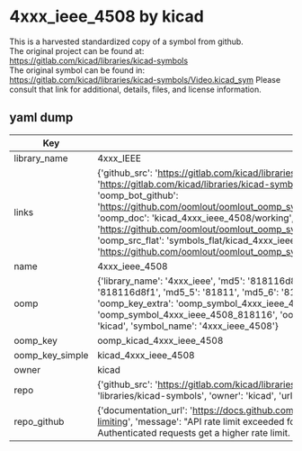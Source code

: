 # 4xxx_ieee_4508 by kicad  
This is a harvested standardized copy of a symbol from github.  
The original project can be found at:  
https://gitlab.com/kicad/libraries/kicad-symbols  
The original symbol can be found in:
https://gitlab.com/kicad/libraries/kicad-symbols/Video.kicad_sym
Please consult that link for additional, details, files, and license information.  
## yaml dump  
| Key | Value |  
| --- | --- |  
| library_name | 4xxx_IEEE |  
| links | {'github_src': 'https://gitlab.com/kicad/libraries/kicad-symbols/Video.kicad_sym', 'github_src_repo': 'https://gitlab.com/kicad/libraries/kicad-symbols', 'oomp_bot': 'kicad_4xxx_ieee_4508/working', 'oomp_bot_github': 'https://github.com/oomlout/oomlout_oomp_symbol_bot/tree/main/kicad_4xxx_ieee_4508/working', 'oomp_doc': 'kicad_4xxx_ieee_4508/working', 'oomp_doc_github': 'https://github.com/oomlout/oomlout_oomp_symbol_doc/tree/main/kicad_4xxx_ieee_4508/working', 'oomp_src_flat': 'symbols_flat/kicad_4xxx_ieee_4508/working', 'oomp_src_flat_github': 'https://github.com/oomlout/oomlout_oomp_symbol_src/tree/main/kicad_4xxx_ieee_4508/working'} |  
| name | 4xxx_ieee_4508 |  
| oomp | {'library_name': '4xxx_ieee', 'md5': '818116d8f1d462a5276ed10446089424', 'md5_10': '818116d8f1', 'md5_5': '81811', 'md5_6': '818116', 'oomp_key': 'oomp_4xxx_ieee_4508', 'oomp_key_extra': 'oomp_symbol_4xxx_ieee_4508', 'oomp_key_full': 'oomp_symbol_4xxx_ieee_4508_818116', 'oomp_key_simple': '4xxx_ieee_4508', 'owner_name': 'kicad', 'symbol_name': '4xxx_ieee_4508'} |  
| oomp_key | oomp_kicad_4xxx_ieee_4508 |  
| oomp_key_simple | kicad_4xxx_ieee_4508 |  
| owner | kicad |  
| repo | {'github_src': 'https://gitlab.com/kicad/libraries/kicad-symbols/Video.kicad_sym', 'name': 'libraries/kicad-symbols', 'owner': 'kicad', 'url': 'https://gitlab.com/kicad/libraries/kicad-symbols'} |  
| repo_github | {'documentation_url': 'https://docs.github.com/rest/overview/resources-in-the-rest-api#rate-limiting', 'message': "API rate limit exceeded for 84.66.173.59. (But here's the good news: Authenticated requests get a higher rate limit. Check out the documentation for more details.)"} |  

